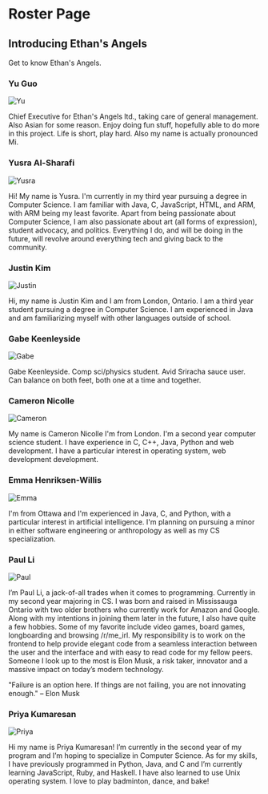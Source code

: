 # Roster Page

## Introducing Ethan's Angels
Get to know Ethan's Angels.

### Yu Guo
![Yu](assets/images/yu.jpg)

Chief Executive for Ethan's Angels ltd., taking care of general management. Also Asian for some reason. Enjoy doing fun stuff, hopefully able to do more in this project. Life is short, play hard. Also my name is actually pronounced Mi.

### Yusra Al-Sharafi
![Yusra](assets/images/yusra.jpg)

Hi! My name is Yusra. I'm currently in my third year pursuing a degree in Computer Science. I am familiar with Java, C, JavaScript, HTML, and ARM, with ARM being my least favorite. Apart from being passionate about Computer Science, I am also passionate about art (all forms of expression), student advocacy, and politics. Everything I do, and will be doing in the future, will revolve around everything tech and giving back to the community.

### Justin Kim
![Justin](assets/images/justin.jpg)

Hi, my name is Justin Kim and I am from London, Ontario. I am a third year student pursuing a degree in Computer Science. I am experienced in Java and am familiarizing myself with other languages outside of school.

### Gabe Keenleyside
![Gabe](assets/images/gabe.jpg)

Gabe Keenleyside. Comp sci/physics student. Avid Sriracha sauce user. Can balance on both feet, both one at a time and together.

### Cameron Nicolle
![Cameron](assets/images/cameron.JPG)

My name is Cameron Nicolle I'm from London. I'm a second year computer science student. I have experience in C, C++, Java, Python and web development. I have a particular interest in operating system, web development development.

### Emma Henriksen-Willis
![Emma](assets/images/emma.jpg)

I'm from Ottawa and I'm experienced in Java, C, and Python, with a particular interest in artificial intelligence. I'm planning on pursuing a minor in either software engineering or anthropology as well as my CS specialization.

### Paul Li
![Paul](assets/images/paul.jpg)

I’m Paul Li, a jack-of-all trades when it comes to programming. Currently in my second year majoring in CS. I was born and raised in Mississauga Ontario with two older brothers who currently work for Amazon and Google. Along with my intentions in joining them later in the future, I also have quite a few hobbies. Some of my favorite include video games, board games, longboarding and browsing /r/me_irl. My responsibility is to work on the frontend to help provide elegant code from a seamless interaction between the user and the interface and with easy to read code for my fellow peers. Someone I look up to the most is Elon Musk, a risk taker, innovator and a massive impact on today’s modern technology.

"Failure is an option here. If things are not failing, you are not innovating enough." – Elon Musk

### Priya Kumaresan
![Priya](assets/images/priya.JPG)

Hi my name is Priya Kumaresan! I’m currently in the second year of my program and I’m hoping to specialize in Computer Science. As for my skills, I have previously programmed in Python, Java, and C and I’m currently learning JavaScript, Ruby, and Haskell. I have also learned to use Unix operating system. I love to play badminton, dance, and bake!
